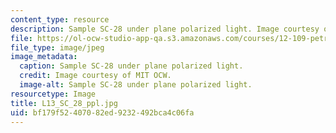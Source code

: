 ```yaml
---
content_type: resource
description: Sample SC-28 under plane polarized light. Image courtesy of MIT OCW.
file: https://ol-ocw-studio-app-qa.s3.amazonaws.com/courses/12-109-petrology-fall-2005/bf179f52407082ed9232492bca4c06fa_L13_SC_28_ppl.jpg
file_type: image/jpeg
image_metadata:
  caption: Sample SC-28 under plane polarized light.
  credit: Image courtesy of MIT OCW.
  image-alt: Sample SC-28 under plane polarized light.
resourcetype: Image
title: L13_SC_28_ppl.jpg
uid: bf179f52-4070-82ed-9232-492bca4c06fa
---
```

